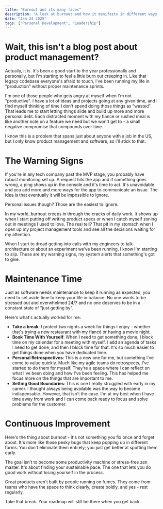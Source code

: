 ```yaml
---
title: "Burnout and its many faces"
description: "A look at burnout and how it manifests in different ways"
date: "Jan 24 2025"
tags: ["Personal Development", "Leadership"]
---
```


# Wait, this isn't a blog post about product management?

Actually, it is. It's been a good start to the year professionally and personally, but I'm starting to feel a little burn out creeping in. Like that legacy codebase everyone's afraid to touch, I've been running my life in "production" without proper maintenance sprints.

I'm one of those people who gets angry at myself when I'm not "productive". I have a lot of ideas and projects going at any given time, and I find myself thinking of time I don't spend doing those things as "wasted". That leads me to start letting things slide and build up more and more personal debt. Each distracted moment with my fiancé or rushed meal is like another note on a feature we need but we won't get to - a small negative compromise that compounds over time.

I know this is a problem that spans just about anyone with a job in the US, but I only know product management and software, so I'll stick to that.

# The Warning Signs

If you're in any tech company past the MVP stage, you probably have robust monitoring set up. A request hits the app and if something goes wrong, a ping shows up in the console and it's time to act. It's unavoidable and you add more and more ways for the app to communicate an issue. The idea is that eventually it will be impossible to ignore.

Personal issues though? Those are the easiest to ignore.

In my world, burnout creeps in through the cracks of daily work. It shows up when I start putting off writing product specs or when I catch myself zoning out in meetings I used to love. The real tell? That pit in my stomach when I open up my project management tools and see all the decisions waiting for my attention.

When I start to dread getting into calls with my engineers to talk architecture or about an experiment we've been running, I know I'm starting to slip. These are my warning signs, my system alerts that something's got to give.

# Maintenance Time

Just as software needs maintenance to keep it running as expected, you need to set aside time to keep your life in balance. No one wants to be stressed out and overwhelmed 24/7 and no one deserves to be in a constant state of "just getting by".

Here's what's actually worked for me:

- **Take a break**: I protect two nights a week for things I enjoy - whether that's trying a new restaurant with my fiancé or having a movie night.
- **Book Time With Yourself**: When I need to get something done, I block time on my calendar for a meeting with myself. I add an agenda of tasks I need to get done, and then I block time for that. It's so much easier to get things done when you have dedicated time.
- **Personal Retrospectives**: This is a new one for me, but something I've come to value quickly. Much like my agile teams do retrospects, I've started to do them for myself. They're a space where I can reflect on what I've been doing and how I've been feeling. This has helped me focus more on the things that are important to me.
- **Setting Good Boundaries**: This is one I really struggled with early in my career. I thought always being available was the way to become indispensable. However, that isn't the case. I'm at my best when I have time away from work and I can come back ready to focus and solve problems for the customer. 

# Continuous Improvement

Here's the thing about burnout - it's not something you fix once and forget about. It's more like those pesky bugs that keep popping up in different forms. You don't eliminate them entirely; you just get better at spotting them early.

The goal isn't to become some productivity machine or stress-free zen master. It's about finding your sustainable pace. The one that lets you do good work without losing yourself in the process.

Great products aren't built by people running on fumes. They come from teams who have the space to think clearly, create boldly, and yes - rest regularly.

Take that break. Your roadmap will still be there when you get back.